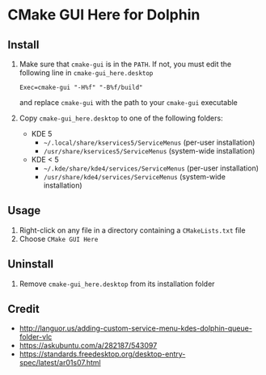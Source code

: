 # CMake GUI Here for Dolphin

## Install

1. Make sure that `cmake-gui` is in the `PATH`. If not, you must edit the following line in `cmake-gui_here.desktop`

    ```
    Exec=cmake-gui "-H%f" "-B%f/build"
    ```

    and replace `cmake-gui` with the path to your `cmake-gui` executable

1. Copy `cmake-gui_here.desktop` to one of the following folders:
    * KDE 5
        * `~/.local/share/kservices5/ServiceMenus` (per-user installation)
        * `/usr/share/kservices5/ServiceMenus`     (system-wide installation)
    * KDE < 5
        * `~/.kde/share/kde4/services/ServiceMenus` (per-user installation)
        * `/usr/share/kde4/services/ServiceMenus`   (system-wide installation)

## Usage

1. Right-click on any file in a directory containing a `CMakeLists.txt` file
1. Choose `CMake GUI Here`

## Uninstall

1. Remove `cmake-gui_here.desktop` from its installation folder

## Credit

* http://languor.us/adding-custom-service-menu-kdes-dolphin-queue-folder-vlc
* https://askubuntu.com/a/282187/543097
* https://standards.freedesktop.org/desktop-entry-spec/latest/ar01s07.html
